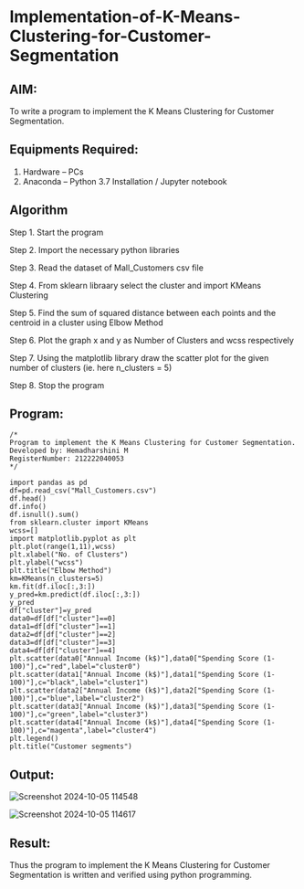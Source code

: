 # Implementation-of-K-Means-Clustering-for-Customer-Segmentation

## AIM:
To write a program to implement the K Means Clustering for Customer Segmentation.

## Equipments Required:
1. Hardware – PCs
2. Anaconda – Python 3.7 Installation / Jupyter notebook

## Algorithm

Step 1. Start the program

Step 2. Import the necessary python libraries

Step 3. Read the dataset of Mall_Customers csv file

Step 4. From sklearn libraary select the cluster and import KMeans Clustering

Step 5. Find the sum of squared distance between each points and the centroid in a cluster using Elbow Method

Step 6. Plot the graph x and y as Number of Clusters and wcss respectively

Step 7. Using the matplotlib library draw the scatter plot for the given number of clusters (ie. here n_clusters = 5)

Step 8. Stop the program

## Program:
```
/*
Program to implement the K Means Clustering for Customer Segmentation.
Developed by: Hemadharshini M
RegisterNumber: 212222040053
*/
```
```
import pandas as pd
df=pd.read_csv("Mall_Customers.csv")
df.head()
df.info()
df.isnull().sum()
from sklearn.cluster import KMeans
wcss=[]
import matplotlib.pyplot as plt
plt.plot(range(1,11),wcss)
plt.xlabel("No. of Clusters")
plt.ylabel("wcss")
plt.title("Elbow Method")
km=KMeans(n_clusters=5)
km.fit(df.iloc[:,3:])
y_pred=km.predict(df.iloc[:,3:])
y_pred
df["cluster"]=y_pred
data0=df[df["cluster"]==0]
data1=df[df["cluster"]==1]
data2=df[df["cluster"]==2]
data3=df[df["cluster"]==3]
data4=df[df["cluster"]==4]
plt.scatter(data0["Annual Income (k$)"],data0["Spending Score (1-100)"],c="red",label="cluster0")
plt.scatter(data1["Annual Income (k$)"],data1["Spending Score (1-100)"],c="black",label="cluster1")
plt.scatter(data2["Annual Income (k$)"],data2["Spending Score (1-100)"],c="blue",label="cluster2")
plt.scatter(data3["Annual Income (k$)"],data3["Spending Score (1-100)"],c="green",label="cluster3")
plt.scatter(data4["Annual Income (k$)"],data4["Spending Score (1-100)"],c="magenta",label="cluster4")
plt.legend()
plt.title("Customer segments")
```

## Output:

![Screenshot 2024-10-05 114548](https://github.com/user-attachments/assets/eb70b89f-03c1-4459-a8b9-4ac55afa0c9e)

![Screenshot 2024-10-05 114617](https://github.com/user-attachments/assets/ed1c5603-ff78-4866-adcb-04537c54e1df)

## Result:
Thus the program to implement the K Means Clustering for Customer Segmentation is written and verified using python programming.

